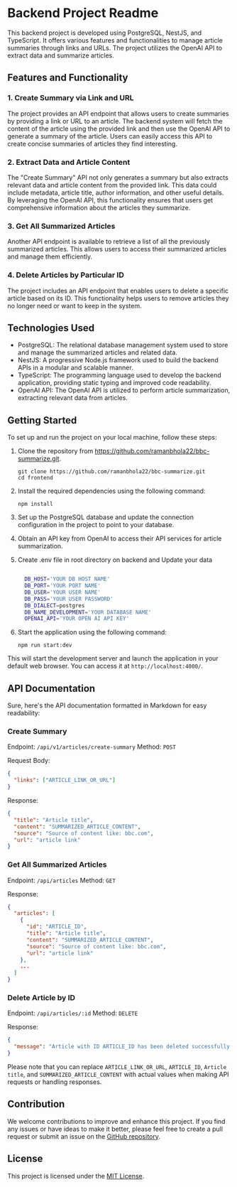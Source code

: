 # Backend Project Readme

This backend project is developed using PostgreSQL, NestJS, and TypeScript. It offers various features and functionalities to manage article summaries through links and URLs. The project utilizes the OpenAI API to extract data and summarize articles.

## Features and Functionality

### 1. Create Summary via Link and URL

The project provides an API endpoint that allows users to create summaries by providing a link or URL to an article. The backend system will fetch the content of the article using the provided link and then use the OpenAI API to generate a summary of the article. Users can easily access this API to create concise summaries of articles they find interesting.

### 2. Extract Data and Article Content

The "Create Summary" API not only generates a summary but also extracts relevant data and article content from the provided link. This data could include metadata, article title, author information, and other useful details. By leveraging the OpenAI API, this functionality ensures that users get comprehensive information about the articles they summarize.

### 3. Get All Summarized Articles

Another API endpoint is available to retrieve a list of all the previously summarized articles. This allows users to access their summarized articles and manage them efficiently.

### 4. Delete Articles by Particular ID

The project includes an API endpoint that enables users to delete a specific article based on its ID. This functionality helps users to remove articles they no longer need or want to keep in the system.

## Technologies Used

- PostgreSQL: The relational database management system used to store and manage the summarized articles and related data.
- NestJS: A progressive Node.js framework used to build the backend APIs in a modular and scalable manner.
- TypeScript: The programming language used to develop the backend application, providing static typing and improved code readability.
- OpenAI API: The OpenAI API is utilized to perform article summarization, extracting relevant data from articles.

## Getting Started

To set up and run the project on your local machine, follow these steps:

1. Clone the repository from https://github.com/ramanbhola22/bbc-summarize.git.

   ```
   git clone https://github.com/ramanbhola22/bbc-summarize.git
   cd frontend
   ```

2. Install the required dependencies using the following command:

   ```
   npm install
   ```

3. Set up the PostgreSQL database and update the connection configuration in the project to point to your database.

4. Obtain an API key from OpenAI to access their API services for article summarization.

5. Create .env file in root directory on backend and Update your data

   ```bash

     DB_HOST='YOUR DB HOST NAME'
     DB_PORT='YOUR PORT NAME'
     DB_USER='YOUR USER NAME'
     DB_PASS='YOUR USER PASSWORD'
     DB_DIALECT=postgres
     DB_NAME_DEVELOPMENT='YOUR DATABASE NAME'
     OPENAI_API='YOUR OPEN AI API KEY'

   ```

6. Start the application using the following command:

   ```
   npm run start:dev
   ```

This will start the development server and launch the application in your default web browser. You can access it at `http://localhost:4000/`.

## API Documentation

Sure, here's the API documentation formatted in Markdown for easy readability:

### Create Summary

Endpoint: `/api/v1/articles/create-summary`
Method: `POST`

Request Body:

```json
{
  "links": ["ARTICLE_LINK_OR_URL"]
}
```

Response:

```json
{
  "title": "Article title",
  "content": "SUMMARIZED_ARTICLE_CONTENT",
  "source": "Source of content like: bbc.com",
  "url": "article link"
}
```

### Get All Summarized Articles

Endpoint: `/api/articles`
Method: `GET`

Response:

```json
{
  "articles": [
    {
      "id": "ARTICLE_ID",
      "title": "Article title",
      "content": "SUMMARIZED_ARTICLE_CONTENT",
      "source": "Source of content like: bbc.com",
      "url": "article link"
    },
    ...
  ]
}
```

### Delete Article by ID

Endpoint: `/api/articles/:id`
Method: `DELETE`

Response:

```json
{
  "message": "Article with ID ARTICLE_ID has been deleted successfully."
}
```

Please note that you can replace `ARTICLE_LINK_OR_URL`, `ARTICLE_ID`, `Article title`, and `SUMMARIZED_ARTICLE_CONTENT` with actual values when making API requests or handling responses.

## Contribution

We welcome contributions to improve and enhance this project. If you find any issues or have ideas to make it better, please feel free to create a pull request or submit an issue on the [GitHub repository](https://github.com/ramanbhola22/bbc-summarize.git).

## License

This project is licensed under the [MIT License](LICENSE).
